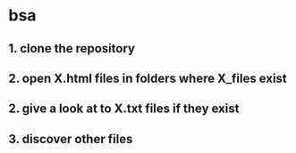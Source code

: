 # bsa

## 1. clone the repository
## 2. open X.html files in folders where X_files exist
## 2. give a look at to X.txt files if they exist
## 3. discover other files
